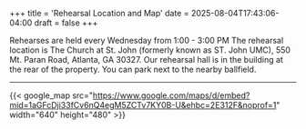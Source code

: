 +++
title = 'Rehearsal Location and Map'
date = 2025-08-04T17:43:06-04:00
draft = false
+++


Rehearses are held every Wednesday from 1:00 - 3:00 PM The rehearsal location is The Church at St. John (formerly known as ST. John UMC), 550 Mt. Paran Road, Atlanta, GA 30327.
Our rehearsal hall is in the building at the rear of the property.  You can park next to the nearby ballfield.

---

{{< google_map src="https://www.google.com/maps/d/embed?mid=1aGFcDji33fCv6nQ4egM5ZCTv7KY0B-U&ehbc=2E312F&noprof=1" width="640" height="480" >}}
